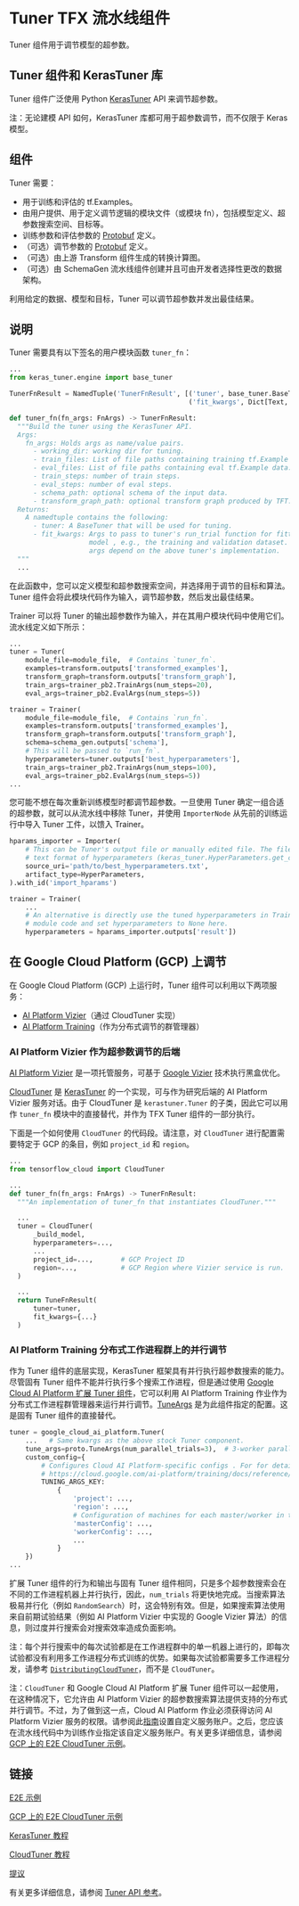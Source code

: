 # Tuner TFX 流水线组件

Tuner 组件用于调节模型的超参数。

## Tuner 组件和 KerasTuner 库

Tuner 组件广泛使用 Python [KerasTuner](https://www.tensorflow.org/tutorials/keras/keras_tuner) API 来调节超参数。

注：无论建模 API 如何，KerasTuner 库都可用于超参数调节，而不仅限于 Keras 模型。

## 组件

Tuner 需要：

- 用于训练和评估的 tf.Examples。
- 由用户提供、用于定义调节逻辑的模块文件（或模块 fn），包括模型定义、超参数搜索空间、目标等。
- 训练参数和评估参数的 [Protobuf](https://developers.google.com/protocol-buffers) 定义。
- （可选）调节参数的 [Protobuf](https://developers.google.com/protocol-buffers) 定义。
- （可选）由上游 Transform 组件生成的转换计算图。
- （可选）由 SchemaGen 流水线组件创建并且可由开发者选择性更改的数据架构。

利用给定的数据、模型和目标，Tuner 可以调节超参数并发出最佳结果。

## 说明

Tuner 需要具有以下签名的用户模块函数 `tuner_fn`：

```python
...
from keras_tuner.engine import base_tuner

TunerFnResult = NamedTuple('TunerFnResult', [('tuner', base_tuner.BaseTuner),
                                             ('fit_kwargs', Dict[Text, Any])])

def tuner_fn(fn_args: FnArgs) -> TunerFnResult:
  """Build the tuner using the KerasTuner API.
  Args:
    fn_args: Holds args as name/value pairs.
      - working_dir: working dir for tuning.
      - train_files: List of file paths containing training tf.Example data.
      - eval_files: List of file paths containing eval tf.Example data.
      - train_steps: number of train steps.
      - eval_steps: number of eval steps.
      - schema_path: optional schema of the input data.
      - transform_graph_path: optional transform graph produced by TFT.
  Returns:
    A namedtuple contains the following:
      - tuner: A BaseTuner that will be used for tuning.
      - fit_kwargs: Args to pass to tuner's run_trial function for fitting the
                    model , e.g., the training and validation dataset. Required
                    args depend on the above tuner's implementation.
  """
  ...
```

在此函数中，您可以定义模型和超参数搜索空间，并选择用于调节的目标和算法。Tuner 组件会将此模块代码作为输入，调节超参数，然后发出最佳结果。

Trainer 可以将 Tuner 的输出超参数作为输入，并在其用户模块代码中使用它们。流水线定义如下所示：

```python
...
tuner = Tuner(
    module_file=module_file,  # Contains `tuner_fn`.
    examples=transform.outputs['transformed_examples'],
    transform_graph=transform.outputs['transform_graph'],
    train_args=trainer_pb2.TrainArgs(num_steps=20),
    eval_args=trainer_pb2.EvalArgs(num_steps=5))

trainer = Trainer(
    module_file=module_file,  # Contains `run_fn`.
    examples=transform.outputs['transformed_examples'],
    transform_graph=transform.outputs['transform_graph'],
    schema=schema_gen.outputs['schema'],
    # This will be passed to `run_fn`.
    hyperparameters=tuner.outputs['best_hyperparameters'],
    train_args=trainer_pb2.TrainArgs(num_steps=100),
    eval_args=trainer_pb2.EvalArgs(num_steps=5))
...
```

您可能不想在每次重新训练模型时都调节超参数。一旦使用 Tuner 确定一组合适的超参数，就可以从流水线中移除 Tuner，并使用 `ImporterNode` 从先前的训练运行中导入 Tuner 工件，以馈入 Trainer。

```python
hparams_importer = Importer(
    # This can be Tuner's output file or manually edited file. The file contains
    # text format of hyperparameters (keras_tuner.HyperParameters.get_config())
    source_uri='path/to/best_hyperparameters.txt',
    artifact_type=HyperParameters,
).with_id('import_hparams')

trainer = Trainer(
    ...
    # An alternative is directly use the tuned hyperparameters in Trainer's user
    # module code and set hyperparameters to None here.
    hyperparameters = hparams_importer.outputs['result'])
```

## 在 Google Cloud Platform (GCP) 上调节

在 Google Cloud Platform (GCP) 上运行时，Tuner 组件可以利用以下两项服务：

- [AI Platform Vizier](https://cloud.google.com/ai-platform/optimizer/docs/overview)（通过 CloudTuner 实现）
- [AI Platform Training](https://cloud.google.com/ai-platform/training/docs)（作为分布式调节的群管理器）

### AI Platform Vizier 作为超参数调节的后端

[AI Platform Vizier](https://cloud.google.com/ai-platform/optimizer/docs/overview) 是一项托管服务，可基于 [Google Vizier](https://storage.googleapis.com/pub-tools-public-publication-data/pdf/bcb15507f4b52991a0783013df4222240e942381.pdf) 技术执行黑盒优化。

[CloudTuner](https://github.com/tensorflow/cloud/blob/master/src/python/tensorflow_cloud/tuner/tuner.py) 是 [KerasTuner](https://www.tensorflow.org/tutorials/keras/keras_tuner) 的一个实现，可与作为研究后端的 AI Platform Vizier 服务对话。由于 CloudTuner 是 `kerastuner.Tuner` 的子类，因此它可以用作 `tuner_fn` 模块中的直接替代，并作为 TFX Tuner 组件的一部分执行。

下面是一个如何使用 `CloudTuner` 的代码段。请注意，对 `CloudTuner` 进行配置需要特定于 GCP 的条目，例如 `project_id` 和 `region`。

```python
...
from tensorflow_cloud import CloudTuner

...
def tuner_fn(fn_args: FnArgs) -> TunerFnResult:
  """An implementation of tuner_fn that instantiates CloudTuner."""

  ...
  tuner = CloudTuner(
      _build_model,
      hyperparameters=...,
      ...
      project_id=...,       # GCP Project ID
      region=...,           # GCP Region where Vizier service is run.
  )

  ...
  return TuneFnResult(
      tuner=tuner,
      fit_kwargs={...}
  )

```

### AI Platform Training 分布式工作进程群上的并行调节

作为 Tuner 组件的底层实现，KerasTuner 框架具有并行执行超参数搜索的能力。尽管固有 Tuner 组件不能并行执行多个搜索工作进程，但是通过使用 [Google Cloud AI Platform 扩展 Tuner 组件](https://github.com/tensorflow/tfx/blob/master/tfx/extensions/google_cloud_ai_platform/tuner/component.py)，它可以利用 AI Platform Training 作业作为分布式工作进程群管理器来运行并行调节。[TuneArgs](https://github.com/tensorflow/tfx/blob/master/tfx/proto/tuner.proto) 是为此组件指定的配置。这是固有 Tuner 组件的直接替代。

```python
tuner = google_cloud_ai_platform.Tuner(
    ...   # Same kwargs as the above stock Tuner component.
    tune_args=proto.TuneArgs(num_parallel_trials=3),  # 3-worker parallel
    custom_config={
        # Configures Cloud AI Platform-specific configs . For for details, see
        # https://cloud.google.com/ai-platform/training/docs/reference/rest/v1/projects.jobs#traininginput.
        TUNING_ARGS_KEY:
            {
                'project': ...,
                'region': ...,
                # Configuration of machines for each master/worker in the flock.
                'masterConfig': ...,
                'workerConfig': ...,
                ...
            }
    })
...

```

扩展 Tuner 组件的行为和输出与固有 Tuner 组件相同，只是多个超参数搜索会在不同的工作进程机器上并行执行，因此，`num_trials` 将更快地完成。当搜索算法极易并行化（例如 `RandomSearch`）时，这会特别有效。但是，如果搜索算法使用来自前期试验结果（例如 AI Platform Vizier 中实现的 Google Vizier 算法）的信息，则过度并行搜索会对搜索效率造成负面影响。

注：每个并行搜索中的每次试验都是在工作进程群中的单一机器上进行的，即每次试验都没有利用多工作进程分布式训练的优势。如果每次试验都需要多工作进程分发，请参考 [`DistributingCloudTuner`](https://github.com/tensorflow/cloud/blob/b9c8752f5c53f8722dfc0b5c7e05be52e62597a8/src/python/tensorflow_cloud/tuner/tuner.py#L384-L676)，而不是 `CloudTuner`。

注：`CloudTuner` 和 Google Cloud AI Platform 扩展 Tuner 组件可以一起使用，在这种情况下，它允许由 AI Platform Vizier 的超参数搜索算法提供支持的分布式并行调节。不过，为了做到这一点，Cloud AI Platform 作业必须获得访问 AI Platform Vizier 服务的权限。请参阅此[指南](https://cloud.google.com/ai-platform/training/docs/custom-service-account#custom)设置自定义服务账户。之后，您应该在流水线代码中为训练作业指定该自定义服务账户。有关更多详细信息，请参阅 [GCP 上的 E2E CloudTuner 示例](https://github.com/tensorflow/tfx/blob/master/tfx/examples/penguin/penguin_pipeline_kubeflow.py)。

## 链接

[E2E 示例](https://github.com/tensorflow/tfx/blob/master/tfx/examples/iris/iris_pipeline_native_keras.py)

[GCP 上的 E2E CloudTuner 示例](https://github.com/tensorflow/tfx/blob/master/tfx/examples/penguin/penguin_pipeline_kubeflow.py)

[KerasTuner 教程](https://www.tensorflow.org/tutorials/keras/keras_tuner)

[CloudTuner 教程](https://github.com/GoogleCloudPlatform/ai-platform-samples/blob/master/notebooks/samples/optimizer/ai_platform_vizier_tuner.ipynb)

[提议](https://github.com/tensorflow/community/blob/master/rfcs/20200420-tfx-tuner-component.md)

有关更多详细信息，请参阅 [Tuner API 参考](https://www.tensorflow.org/tfx/api_docs/python/tfx/v1/components/Tuner)。
